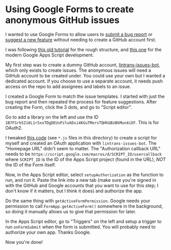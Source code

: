 # Using Google Forms to create anonymous GitHub issues

I wanted to use Google Forms to allow users to [submit a bug
report](https://forms.gle/Q82cLTtgPLcV4xQD6) or [suggest a new
feature](https://forms.gle/mVWbHiMBw9Zq5Ze37) without needing to create a GitHub account first.

I was following [this old
tutorial](http://ez34.net/2016/12/publish-anonymous-issues-on-github.html) for the rough structure,
and [this one](https://www.youtube.com/watch?v=5K4le-zJhfQ) for the modern Google Apps Script
development.

My first step was to create a dummy GitHub account,
[lintrans-issues-bot](https://github.com/lintrans-issues-bot), which only exists to create issues.
The anonymous issues will need a GitHub account to be created under. You could use your own but I
wanted a dedicated account. If you choose to use a separate account, it needs push access on the
repo to add assignees and labels to an issue.

I created a Google Form to match the issue templates. I started with just the bug report and then
repeated the process for feature suggestions. After creating the Form, click the 3 dots, and go to
"Script editor".

Go to add a library on the left and use the ID
`1B7FSrk5Zi6L1rSxxTDgDEUsPzlukDsi4KGuTMorsTQHhGBzBkMun4iDF`. This is for OAuth2.

I tweaked [this
code](https://github.com/St3ph-fr/my-apps-script-utils/blob/8e200020504a0a4676fcdd767fd6dbf6b123af6c/anonymous-issues-github/Code.js)
(see `*.js` files in this directory) to create a script for myself and created an OAuth application
with `lintrans-issues-bot`. The "Homepage URL" didn't seem to matter. The "Authorization callback
URL" needs to be `https://script.google.com/macros/d/SCRIPT_ID/usercallback` where `SCRIPT_ID` is
the ID of the Apps Script project (found in the URL), *NOT* the ID of the Form itself.

Now, in the Apps Script editor, select `setupAuthorization` as the function to run, and run it.
Paste the link into a new tab (make sure you're signed in with the GitHub and Google accounts that
you want to use for this step; I don't know if it matters, but I think it does) and authorize the
app.

Do the same thing with `getActiveFormPermission`. Google needs your permission to call
`FormApp.getActiveForm()` somewhere in the background, so doing it manually allows us to give that
permission for later.

In the Apps Script editor, go to "Triggers" on the left and setup a trigger to run `onFormSubmit`
when the form is submitted. You will probably need to authorize your own app. Thanks Google.

Now you're done!
